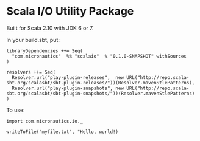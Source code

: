 # Scala I/O Utility Package #

Built for Scala 2.10 with JDK 6 or 7.

In your build.sbt, put:

````
libraryDependencies ++= Seq(
  "com.micronautics"  %% "scalaio"  % "0.1.0-SNAPSHOT" withSources
)

resolvers ++= Seq(
  Resolver.url("play-plugin-releases",  new URL("http://repo.scala-sbt.org/scalasbt/sbt-plugin-releases/"))(Resolver.mavenStlePatterns),
  Resolver.url("play-plugin-snapshots", new URL("http://repo.scala-sbt.org/scalasbt/sbt-plugin-snapshots/"))(Resolver.mavenStlePatterns)
)

````

To use:

````
import com.micronautics.io._

writeToFile("myfile.txt", "Hello, world!)

````

